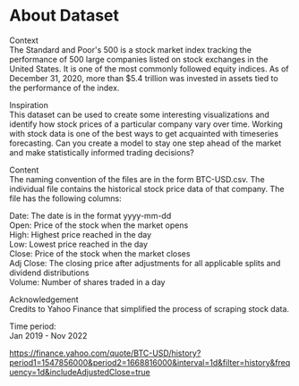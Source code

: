 # About Dataset

Context\
The Standard and Poor's 500 is a stock market index tracking the performance of 500 large companies listed on stock exchanges in the United States. It is one of the most commonly followed equity indices. As of December 31, 2020, more than $5.4 trillion was invested in assets tied to the performance of the index.

Inspiration\
This dataset can be used to create some interesting visualizations and identify how stock prices of a particular company vary over time. Working with stock data is one of the best ways to get acquainted with timeseries forecasting. Can you create a model to stay one step ahead of the market and make statistically informed trading decisions?

Content\
The naming convention of the files are in the form BTC-USD.csv. The individual file contains the historical stock price data of that company. The file has the following columns:

Date: The date is in the format yyyy-mm-dd\
Open: Price of the stock when the market opens\
High: Highest price reached in the day\
Low: Lowest price reached in the day\
Close: Price of the stock when the market closes\
Adj Close: The closing price after adjustments for all applicable splits and dividend distributions\
Volume: Number of shares traded in a day

Acknowledgement\
Credits to Yahoo Finance that simplified the process of scraping stock data.

Time period:\
Jan 2019 - Nov 2022

https://finance.yahoo.com/quote/BTC-USD/history?period1=1547856000&period2=1668816000&interval=1d&filter=history&frequency=1d&includeAdjustedClose=true
